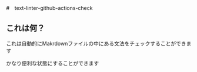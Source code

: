 #　text-linter-github-actions-check
## これは何？

これは自動的にMakrdownファイルの中にある文法をチェックすることができます

かなり便利な状態にすることができます
